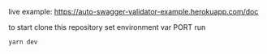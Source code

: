 live example: https://auto-swagger-validator-example.herokuapp.com/doc

to start
clone this repository
set environment var PORT
run 
```sh
yarn dev
```